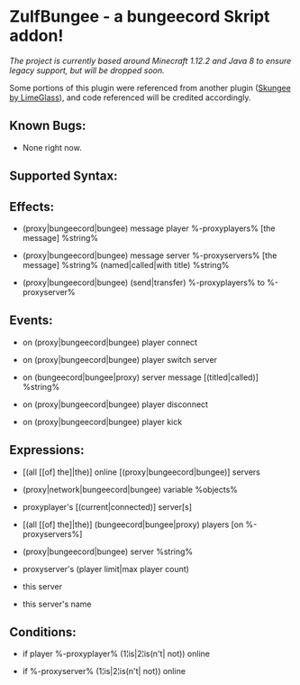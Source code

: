 # **ZulfBungee - a bungeecord Skript addon!**

*The project is currently based around Minecraft 1.12.2 and Java 8 to ensure legacy support, but will be dropped soon.*

Some portions of this plugin were referenced from another plugin ([Skungee by LimeGlass](https://github.com/Skungee/Skungee-2.0.0)), and code referenced will be credited accordingly.

## **Known Bugs:**

* None right now.

## **Supported Syntax:**

## **Effects:**

- (proxy|bungeecord|bungee) message player %-proxyplayers% [the message] %string%

- (proxy|bungeecord|bungee) message server %-proxyservers% [the message] %string% (named|called|with title) %string%

- (proxy|bungeecord|bungee) (send|transfer) %-proxyplayers% to %-proxyserver%

## **Events:**

- on (proxy|bungeecord|bungee) player connect

- on (proxy|bungeecord|bungee) player switch server

- on (bungeecord|bungee|proxy) server message [(titled|called)] %string%

- on (proxy|bungeecord|bungee) player disconnect

- on (proxy|bungeecord|bungee) player kick

## **Expressions:**

- [(all [[of] the]|the)] online [(proxy|bungeecord|bungee)] servers

- (proxy|network|bungeecord|bungee) variable %objects%

- proxyplayer's [(current|connected)] server[s]

- [(all [[of] the]|the)] (bungeecord|bungee|proxy) players [on %-proxyservers%]

- (proxy|bungeecord|bungee) server %string%

- proxyserver's (player limit|max player count)

- this server

- this server's name

## **Conditions:**

- if player %-proxyplayer% (1¦is|2¦is(n't| not)) online

- if %-proxyserver% (1¦is|2¦is(n't| not)) online


